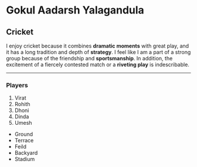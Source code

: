 # Gokul Aadarsh Yalagandula
## Cricket
I enjoy cricket because it combines **dramatic moments** with great play, and it has a long tradition and depth of **strategy**. I feel like I am a part of a strong group because of the friendship and **sportsmanship**. In addition, the excitement of a fiercely contested match or a **riveting play** is indescribable.

***

### Players

 1. Virat
 2. Rohith
 3. Dhoni
 4. Dinda
 5. Umesh

* Ground
* Terrace
* Feild
* Backyard
* Stadium
